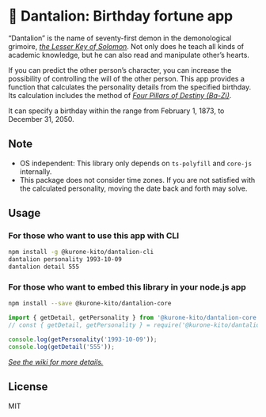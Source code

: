 # 🦁 Dantalion: Birthday fortune app

“Dantalion” is the name of seventy-first demon in the demonological grimoire, _[the Lesser Key of Solomon](https://en.wikipedia.org/wiki/The_Lesser_Key_of_Solomon)_. Not only does he teach all kinds of academic knowledge, but he can also read and manipulate other’s hearts.

If you can predict the other person’s character, you can increase the possibility of controlling the will of the other person. This app provides a function that calculates the personality details from the specified birthday. Its calculation includes the method of _[Four Pillars of Destiny (Ba-Zi)](https://en.wikipedia.org/wiki/Four_Pillars_of_Destiny)_.

It can specify a birthday within the range from February 1, 1873, to December 31, 2050.

## Note

- OS independent: This library only depends on `ts-polyfill` and `core-js` internally.
- This package does not consider time zones. If you are not satisfied with
  the calculated personality, moving the date back and forth may solve.

## Usage

### For those who want to use this app with CLI

```sh
npm install -g @kurone-kito/dantalion-cli
dantalion personality 1993-10-09
dantalion detail 555
```

### For those who want to embed this library in your node.js app

```sh
npm install --save @kurone-kito/dantalion-core
```

```ts
import { getDetail, getPersonality } from '@kurone-kito/dantalion-core';
// const { getDetail, getPersonality } = require('@kurone-kito/dantalion-core');

console.log(getPersonality('1993-10-09'));
console.log(getDetail('555'));
```

_[See the wiki for more details.](https://github.com/kurone-kito/dantalion/wiki)_

## License

MIT
